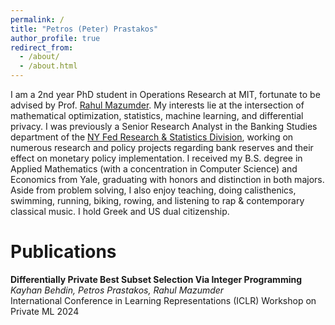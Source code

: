 ```yaml
---
permalink: /
title: "Petros (Peter) Prastakos"
author_profile: true
redirect_from: 
  - /about/
  - /about.html
---
```

I am a 2nd year PhD student in Operations Research at MIT, fortunate to be advised by Prof. [Rahul Mazumder](https://www.mit.edu/~rahulmaz/). My interests lie at the intersection of mathematical optimization, statistics, machine learning, and differential privacy. I was previously a Senior Research Analyst in the Banking Studies department of the [NY Fed Research & Statistics Division](https://www.newyorkfed.org/research), working on numerous research and policy projects regarding bank reserves and their effect on monetary policy implementation. I received my B.S. degree in Applied Mathematics (with a concentration in Computer Science) and Economics from Yale, graduating with honors and distinction in both majors. Aside from problem solving, I also enjoy teaching, doing calisthenics, swimming, running, biking, rowing, and listening to rap & contemporary classical music. I hold Greek and US dual citizenship.

# Publications
**Differentially Private Best Subset Selection Via Integer Programming**  
*Kayhan Behdin, Petros Prastakos, Rahul Mazumder*  
International Conference in Learning Representations (ICLR) Workshop on Private ML 2024
